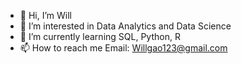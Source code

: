 - 👋 Hi, I’m Will 
- 👀 I’m interested in Data Analytics and Data Science
- 🌱 I’m currently learning SQL, Python, R
- 📫 How to reach me Email: Willgao123@gmail.com

<!---
Willcg123/Willcg123 is a ✨ special ✨ repository because its `README.md` (this file) appears on your GitHub profile.
You can click the Preview link to take a look at your changes.
--->
